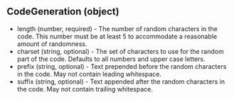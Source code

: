 ## CodeGeneration (object)
+ length (number, required) - The number of random characters in the code.  This number must be at least 5 to accommodate a reasonable amount of randomness.
+ charset (string, optional) - The set of characters to use for the random part of the code.  Defaults to all numbers and upper case letters.
+ prefix (string, optional) - Text prepended before the random characters in the code. May not contain leading whitespace.
+ suffix (string, optional) - Text appended after the random characters in the code. May not contain trailing whitespace.
